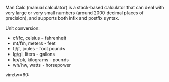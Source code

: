 Man Calc (manual calculator) is a stack-based calculator
that can deal with very large or very small numbers (around
2000 decimal places of precision), and supports both infix
and postfix syntax.

Unit conversion:
* cf/fc, celsius - fahrenheit
* mt/fm, meters - feet
* fj/jf, joules - foot pounds
* lg/gl, liters - gallons
* kp/pk, kilograms - pounds
* wh/hw, watts - horsepower

vim:tw=60:
